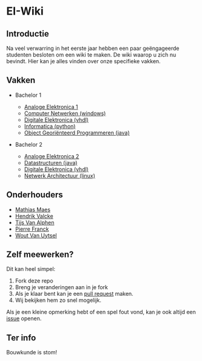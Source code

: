 # EI-Wiki
## Introductie
Na veel verwarring in het eerste jaar hebben een paar geëngageerde studenten besloten om een wiki te maken. De wiki waarop u zich nu bevindt. Hier kan je alles vinden over onze specifieke vakken.

## Vakken
* Bachelor 1

    * [Analoge Elektronica 1]()
    * [Computer Netwerken (windows)](Computer-Netwerken/Home)
    * [Digitale Elektronica (vhdl)](DigitaleElektronica/Home)
    * [Informatica (python)](Informatica/Home)
    * [Object Georiënteerd Programmeren (java)](Java/Home)

* Bachelor 2
    
    * [Analoge Elektronica 2]()
    * [Datastructuren (java)](Datastructuren/Home)
    * [Digitale Elektronica (vhdl)](DigitaleElektronica/Home)
    * [Netwerk Architectuur (linux)](Netwerk-Architectuur/Home)

## Onderhouders
* [Mathias Maes](https://github.com/WatcherWhale)
* [Hendrik Valcke](https://github.com/Hendrik-Valcke)
* [Tijs Van Alphen](https://github.com/TissieVA)
* [Pierre Franck](https://github.com/pixar02)
* [Wout Van Uytsel](https://github.com/Wocco)

## Zelf meewerken?
Dit kan heel simpel:

1. Fork deze repo
2. Breng je veranderingen aan in je fork
3. Als je klaar bent kan je een [pull request](https://github.com/WatcherWhale/EI-Wiki/pulls) maken.
4. Wij bekijken hem zo snel mogelijk.

Als je een kleine opmerking hebt of een spel fout vond, kan je ook altijd een [issue](https://github.com/WatcherWhale/EI-Wiki/issues) openen.

## Ter info
Bouwkunde is stom! 

